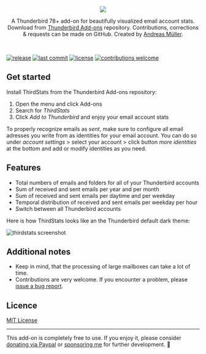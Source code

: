 <p align="center">
<a href="https://devmount.de" target="_blank">
<img src='https://user-images.githubusercontent.com/5441654/93929028-837a5c00-fd1b-11ea-9ae1-3d209ccba1db.png' />
</a>
<p align="center">
A Thunderbird 78+ add-on for beautifully visualized email account stats. Download from <a href="https://addons.thunderbird.net/en-US/thunderbird/addon/thirdstats">Thunderbird Add-ons</a> repository. Contributions, corrections & requests can be made on GitHub. Created by <a href="https://github.com/devmount" target="_blank">Andreas Müller</a>.</p>
</p>

<p>&nbsp;</p>

[![release](https://img.shields.io/badge/release-v0.3.2-0a84ff.svg?style=flat-square)](https://github.com/devmount/third-stats/releases) [![last commit](https://img.shields.io/github/last-commit/devmount/third-stats?label=updated&color=0a84ff&style=flat-square)](https://github.com/devmount/third-stats/commits/master) [![license](https://img.shields.io/badge/license-MIT-e64db9.svg?style=flat-square)](./LICENSE) [![contributions welcome](https://img.shields.io/badge/contributions-welcome-e64db9.svg?style=flat-square)](./.github/CONTRIBUTING.md)

## Get started

Install ThirdStats from the Thunderbird Add-ons repository:

1. Open the menu and click Add-ons
2. Search for *ThirdStats*
3. Click *Add to Thunderbird* and enjoy your email account stats

To properly recognize emails as *sent*, make sure to configure all email adresses you write from as identities for your email account. You can do so under *account settings* > select your account > click button *more identities* at the bottom and add or modify identities as you need.

## Features

- Total numbers of emails and folders for all of your Thunderbird accounts
- Sum of received and sent emails per year and per month
- Sum of received and sent emails per daytime and per weekday
- Temporal distribution of received and sent emails per weekday per hour
- Switch between all Thunderbird accounts

Here is how ThirdStats looks like an the Thunderbird default dark theme:

![thirdstats screenshot](https://user-images.githubusercontent.com/5441654/93931445-14066b80-fd1f-11ea-8fe7-bde8674b26f4.png)

## Additional notes

- Keep in mind, that the processing of large mailboxes can take a lot of time.
- Contributions are very welcome. If you encounter a problem, please [issue a bug report](https://github.com/devmount/third-stats/issues/new?template=bug_report.md).

## Licence

[MIT License](./LICENSE)

---

This add-on is completely free to use. If you enjoy it, please consider [donating via Paypal](https://paypal.me/devmount) or [sponsoring me](https://github.com/sponsors/devmount) for further development. :green_heart:
